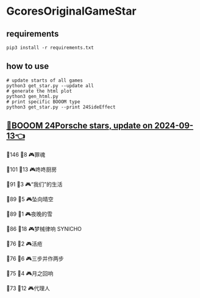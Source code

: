 # GcoresOriginalGameStar

## requirements
```
pip3 install -r requirements.txt
```

## how to use
```
# update starts of all games
python3 get_star.py --update all
# generate the html plot
python3 gen_html.py
# print specific BOOOM type
python3 get_star.py --print 24SideEffect
```

## [🔗BOOOM 24Porsche stars, update on 2024-09-13👈](https://raw.githack.com/sichaozhang1112/GcoresOriginalGameStar/main/html/24Porsche.html) 
🌟146 👥8   🎮罪魂                 

🌟101 👥13  🎮咚咚厨房               

🌟91  👥3   🎮“我们”的生活            

🌟89  👥5   🎮坠向晴空               

🌟89  👥1   🎮夜晚的雪               

🌟86  👥18  🎮梦械律响 SYNICHO       

🌟76  👥2   🎮活疮                 

🌟76  👥6   🎮三步并作两步             

🌟75  👥4   🎮月之回响               

🌟73  👥12  🎮代理人                

